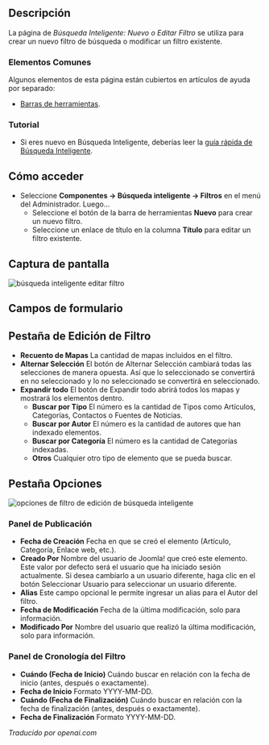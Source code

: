 <!-- Filename: Help4.x:Smart_Search:_New_or_Edit_Filter  / Display title: Recherche intelligente : Nouveau ou Modifier le filtre -->

## Descripción

La página de *Búsqueda Inteligente: Nuevo o Editar Filtro* se utiliza para crear un nuevo filtro de búsqueda o modificar un filtro existente.

### Elementos Comunes

Algunos elementos de esta página están cubiertos en artículos de ayuda por separado:

* [Barras de herramientas](jdocmanual?article=help/common-elements/toolbars).

### Tutorial

* Si eres nuevo en Búsqueda Inteligente, deberías leer la [guía rápida de Búsqueda
  Inteligente](https://docs.joomla.org/Smart_Search_quickstart_guide).

## Cómo acceder

- Seleccione **Componentes → Búsqueda inteligente → Filtros** en el menú del Administrador. Luego...
  - Seleccione el botón de la barra de herramientas **Nuevo** para crear un nuevo filtro.
  - Seleccione un enlace de título en la columna **Título** para editar un filtro existente.

## Captura de pantalla

![búsqueda inteligente editar filtro](../../../es/images/smart-search/smart-search-edit-filter.png)

## Campos de formulario

## Pestaña de Edición de Filtro

- **Recuento de Mapas** La cantidad de mapas incluidos en el filtro.
- **Alternar Selección** El botón de Alternar Selección cambiará todas las
  selecciones de manera opuesta. Así que lo seleccionado se convertirá en
  no seleccionado y lo no seleccionado se convertirá en seleccionado.
- **Expandir todo** El botón de Expandir todo abrirá todos los mapas y mostrará
  los elementos dentro.
  - **Buscar por Tipo** El número es la cantidad de Tipos como Artículos,
    Categorías, Contactos o Fuentes de Noticias.
  - **Buscar por Autor** El número es la cantidad de autores que han indexado
    elementos.
  - **Buscar por Categoría** El número es la cantidad de Categorías indexadas.
  - **Otros** Cualquier otro tipo de elemento que se pueda buscar.

## Pestaña Opciones

![opciones de filtro de edición de búsqueda inteligente](../../../es/images/smart-search/smart-search-edit-filter-options-tab.png)

### Panel de Publicación

- **Fecha de Creación** Fecha en que se creó el elemento (Artículo, Categoría, Enlace web, etc.).
- **Creado Por** Nombre del usuario de Joomla! que creó este elemento. Este
  valor por defecto será el usuario que ha iniciado sesión actualmente. Si desea cambiarlo
  a un usuario diferente, haga clic en el botón Seleccionar Usuario para seleccionar un
  usuario diferente.
- **Alias** Este campo opcional le permite ingresar un alias para el
  Autor del filtro.
- **Fecha de Modificación** Fecha de la última modificación, solo para información.
- **Modificado Por** Nombre del usuario que realizó la última
  modificación, solo para información.

### Panel de Cronología del Filtro

- **Cuándo (Fecha de Inicio)** Cuándo buscar en relación con la fecha de inicio
  (antes, después o exactamente).
- **Fecha de Inicio** Formato YYYY-MM-DD.
- **Cuándo (Fecha de Finalización)** Cuándo buscar en relación con la fecha de finalización (antes,
  después o exactamente).
- **Fecha de Finalización** Formato YYYY-MM-DD.

*Traducido por openai.com*

